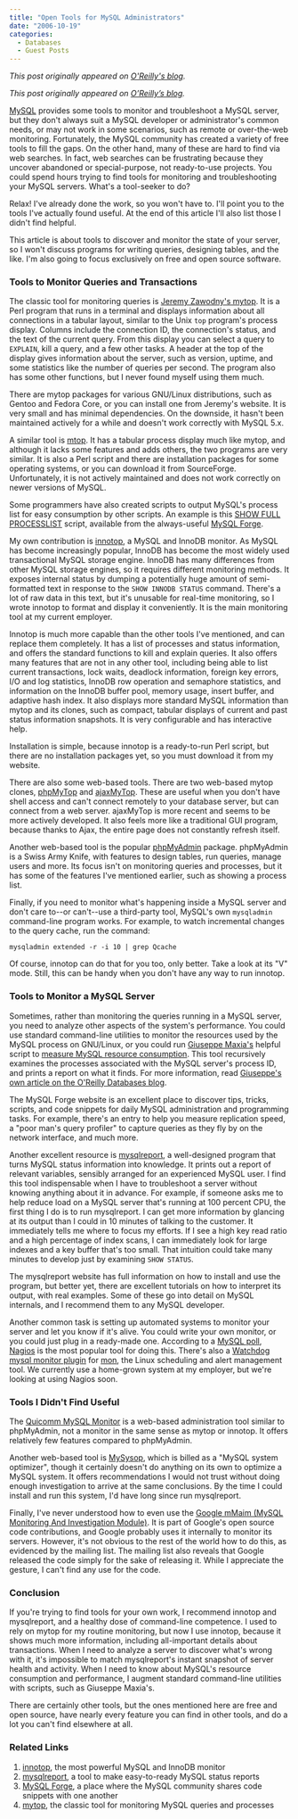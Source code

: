 ```yaml
---
title: "Open Tools for MySQL Administrators"
date: "2006-10-19"
categories:
  - Databases
  - Guest Posts
---
```


*This post originally appeared on [O'Reilly's blog](http://archive.oreilly.com/pub/a/mysql/2006/10/19/mysql-tools.html).*

*This post originally appeared on [O’Reilly’s blog](http://archive.oreilly.com/pub/a/mysql/2006/10/19/mysql-tools.html).*

[MySQL](http://www.mysql.com/) provides some tools to monitor and troubleshoot a MySQL server, but they don't always suit a MySQL developer or administrator's common needs, or may not work in some scenarios, such as remote or over-the-web monitoring. Fortunately, the MySQL community has created a variety of free tools to fill the gaps. On the other hand, many of these are hard to find via web searches. In fact, web searches can be frustrating because they uncover abandoned or special-purpose, not ready-to-use projects. You could spend hours trying to find tools for monitoring and troubleshooting your MySQL servers. What's a tool-seeker to do?

Relax! I've already done the work, so you won't have to. I'll point you to the tools I've actually found useful. At the end of this article I'll also list those I didn't find helpful.

This article is about tools to discover and monitor the state of your server, so I won't discuss programs for writing queries, designing tables, and the like. I'm also going to focus exclusively on free and open source software.

### Tools to Monitor Queries and Transactions

The classic tool for monitoring queries is [Jeremy Zawodny's mytop](http://jeremy.zawodny.com/mysql/mytop/). It is a Perl program that runs in a terminal and displays information about all connections in a tabular layout, similar to the Unix `top` program's process display. Columns include the connection ID, the connection's status, and the text of the current query. From this display you can select a query to `EXPLAIN`, kill a query, and a few other tasks. A header at the top of the display gives information about the server, such as version, uptime, and some statistics like the number of queries per second. The program also has some other functions, but I never found myself using them much.

There are mytop packages for various GNU/Linux distributions, such as Gentoo and Fedora Core, or you can install one from Jeremy's website. It is very small and has minimal dependencies. On the downside, it hasn't been maintained actively for a while and doesn't work correctly with MySQL 5.x.

A similar tool is [mtop](http://mtop.sourceforge.net/). It has a tabular process display much like mytop, and although it lacks some features and adds others, the two programs are very similar. It is also a Perl script and there are installation packages for some operating systems, or you can download it from SourceForge. Unfortunately, it is not actively maintained and does not work correctly on newer versions of MySQL.

Some programmers have also created scripts to output MySQL's process list for easy consumption by other scripts. An example is this [SHOW FULL PROCESSLIST](http://forge.mysql.com/snippets/view.php?id=38) script, available from the always-useful [MySQL Forge](http://forge.mysql.com/).

My own contribution is [innotop](/blog/2006/07/02/innotop-mysql-innodb-monitor/), a MySQL and InnoDB monitor. As MySQL has become increasingly popular, InnoDB has become the most widely used transactional MySQL storage engine. InnoDB has many differences from other MySQL storage engines, so it requires different monitoring methods. It exposes internal status by dumping a potentially huge amount of semi-formatted text in response to the `SHOW INNODB STATUS` command. There's a lot of raw data in this text, but it's unusable for real-time monitoring, so I wrote innotop to format and display it conveniently. It is the main monitoring tool at my current employer.

Innotop is much more capable than the other tools I've mentioned, and can replace them completely. It has a list of processes and status information, and offers the standard functions to kill and explain queries. It also offers many features that are not in any other tool, including being able to list current transactions, lock waits, deadlock information, foreign key errors, I/O and log statistics, InnoDB row operation and semaphore statistics, and information on the InnoDB buffer pool, memory usage, insert buffer, and adaptive hash index. It also displays more standard MySQL information than mytop and its clones, such as compact, tabular displays of current and past status information snapshots. It is very configurable and has interactive help.

Installation is simple, because innotop is a ready-to-run Perl script, but there are no installation packages yet, so you must download it from my website.

There are also some web-based tools. There are two web-based mytop clones, [phpMyTop](http://sourceforge.net/projects/phpmytop/) and [ajaxMyTop](http://sourceforge.net/projects/ajaxmytop/). These are useful when you don't have shell access and can't connect remotely to your database server, but can connect from a web server. ajaxMyTop is more recent and seems to be more actively developed. It also feels more like a traditional GUI program, because thanks to Ajax, the entire page does not constantly refresh itself.

Another web-based tool is the popular [phpMyAdmin](http://www.phpmyadmin.net/home_page/) package. phpMyAdmin is a Swiss Army Knife, with features to design tables, run queries, manage users and more. Its focus isn't on monitoring queries and processes, but it has some of the features I've mentioned earlier, such as showing a process list.

Finally, if you need to monitor what's happening inside a MySQL server and don't care to--or can't--use a third-party tool, MySQL's own `mysqladmin` command-line program works. For example, to watch incremental changes to the query cache, run the command:

    mysqladmin extended -r -i 10 | grep Qcache

Of course, innotop can do that for you too, only better. Take a look at its "V" mode. Still, this can be handy when you don't have any way to run innotop.

### Tools to Monitor a MySQL Server

Sometimes, rather than monitoring the queries running in a MySQL server, you need to analyze other aspects of the system's performance. You could use standard command-line utilities to monitor the resources used by the MySQL process on GNU/Linux, or you could run [Giuseppe Maxia's](http://datacharmer.org/) helpful script to [measure MySQL resource consumption](http://www.perlmonks.org/?node_id=559540). This tool recursively examines the processes associated with the MySQL server's process ID, and prints a report on what it finds. For more information, read [Giuseppe's own article on the O'Reilly Databases blog](http://www.oreillynet.com/databases/blog/2006/07/measuring_resources_for_a_mysq_1.html).

The MySQL Forge website is an excellent place to discover tips, tricks, scripts, and code snippets for daily MySQL administration and programming tasks. For example, there's an entry to help you measure replication speed, a "poor man's query profiler" to capture queries as they fly by on the network interface, and much more.

Another excellent resource is [mysqlreport](http://hackmysql.com/mysqlreport), a well-designed program that turns MySQL status information into knowledge. It prints out a report of relevant variables, sensibly arranged for an experienced MySQL user. I find this tool indispensable when I have to troubleshoot a server without knowing anything about it in advance. For example, if someone asks me to help reduce load on a MySQL server that's running at 100 percent CPU, the first thing I do is to run mysqlreport. I can get more information by glancing at its output than I could in 10 minutes of talking to the customer. It immediately tells me where to focus my efforts. If I see a high key read ratio and a high percentage of index scans, I can immediately look for large indexes and a key buffer that's too small. That intuition could take many minutes to develop just by examining `SHOW STATUS`.

The mysqlreport website has full information on how to install and use the program, but better yet, there are excellent tutorials on how to interpret its output, with real examples. Some of these go into detail on MySQL internals, and I recommend them to any MySQL developer.

Another common task is setting up automated systems to monitor your server and let you know if it's alive. You could write your own monitor, or you could just plug in a ready-made one. According to a [MySQL poll](http://dev.mysql.com/tech-resources/quickpolls/monitoring-software.html), [Nagios](http://www.nagios.org/) is the most popular tool for doing this. There's also a [Watchdog mysql monitor plugin](http://search.cpan.org/~clemensg/Watchdog-0.10/bin/mysql.monitor) for [mon](http://www.kernel.org/software/mon/), the Linux scheduling and alert management tool. We currently use a home-grown system at my employer, but we're looking at using Nagios soon.

### Tools I Didn't Find Useful

The [Quicomm MySQL Monitor](http://www.quicomm.com/mysql_monitor_descript.htm) is a web-based administration tool similar to phpMyAdmin, not a monitor in the same sense as mytop or innotop. It offers relatively few features compared to phpMyAdmin.

Another web-based tool is [MySysop](http://www.fillon.org/mysysop/), which is billed as a "MySQL system optimizer", though it certainly doesn't do anything on its own to optimize a MySQL system. It offers recommendations I would not trust without doing enough investigation to arrive at the same conclusions. By the time I could install and run this system, I'd have long since run mysqlreport.

Finally, I've never understood how to even use the [Google mMaim (MySQL Monitoring And Investigation Module)](http://goog-mmaim.sourceforge.net/). It is part of Google's open source code contributions, and Google probably uses it internally to monitor its servers. However, it's not obvious to the rest of the world how to do this, as evidenced by the mailing list. The mailing list also reveals that Google released the code simply for the sake of releasing it. While I appreciate the gesture, I can't find any use for the code.

### Conclusion

If you're trying to find tools for your own work, I recommend innotop and mysqlreport, and a healthy dose of command-line competence. I used to rely on mytop for my routine monitoring, but now I use innotop, because it shows much more information, including all-important details about transactions. When I need to analyze a server to discover what's wrong with it, it's impossible to match mysqlreport's instant snapshot of server health and activity. When I need to know about MySQL's resource consumption and performance, I augment standard command-line utilities with scripts, such as Giuseppe Maxia's.

There are certainly other tools, but the ones mentioned here are free and open source, have nearly every feature you can find in other tools, and do a lot you can't find elsewhere at all.

### Related Links

1. [innotop](/blog/2006/07/02/innotop-mysql-innodb-monitor/), the most powerful MySQL and InnoDB monitor
2. [mysqlreport](http://hackmysql.com/mysqlreport), a tool to make easy-to-ready MySQL status reports
3. [MySQL Forge](http://forge.mysql.com/), a place where the MySQL community shares code snippets with one another
4. [mytop](http://jeremy.zawodny.com/mysql/mytop/), the classic tool for monitoring MySQL queries and processes
